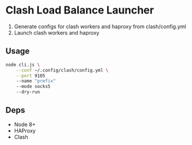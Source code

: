 Clash Load Balance Launcher
=======================

1. Generate configs for clash workers and haproxy from clash/config.yml
2. Launch clash workers and haproxy

## Usage

```bash
node cli.js \
    --conf ~/.config/clash/config.yml \
    --port 9105
    --name "prefix"
    --mode socks5
    --dry-run
```

## Deps

* Node 8+
* HAProxy
* Clash
